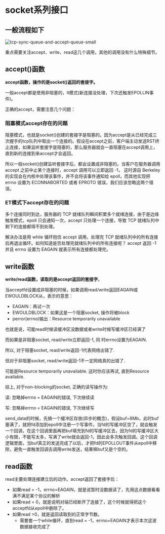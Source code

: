 # socket系列接口

## 一般流程如下

![tcp-sync-queue-and-accept-queue-small](https://hl1998-1255562705.cos.ap-shanghai.myqcloud.com/Img/tcp-sync-queue-and-accept-queue-small.jpg)

重点需要关注accept、write、read这几个调用，其他的调用没有什么特殊细节。

## accept()函数

**accept函数，操作的是socket()返回的套接字。**

一般accept都是使用非阻塞的，lt模式(新连接没处理，下次还触发EPOLLIN事件)。

正确的accept，需要注意几个问题：

### 阻塞模式accept存在的问题

阻塞模式，也就是socket()创建的套接字是阻塞的。因为accept是从已经完成三次握手的tcp队列中取出一个连接的。假设在accept之前，客户端主动发送RST终止连接，如果监听套接字是阻塞的，那么服务器就会一直阻塞在accept调用上，直到新的连接到来accept才会返回。

所以一般socket()创建监听套接字后，都会设置成非阻塞的。当客户在服务器调用 accept 之前中止某个连接时，accept 调用可以立即返回 -1， 这时源自 Berkeley 的实现会在内核中处理该事件，并不会将该事件通知给 epoll，而其他实现把 errno 设置为 ECONNABORTED 或者 EPROTO 错误，我们应该忽略这两个错误。

### ET模式下accept存在的问题

多个连接同时到达，服务器的 TCP 就绪队列瞬间积累多个就绪连接，由于是边缘触发模式，epoll 只会通知一次，accept 只处理一个连接，导致 TCP 就绪队列中剩下的连接都得不到处理。

解决办法是用 while 循环抱住 accept 调用，处理完 TCP 就绪队列中的所有连接后再退出循环。如何知道是否处理完就绪队列中的所有连接呢？ accept 返回 -1 并且 errno 设置为 EAGAIN 就表示所有连接都处理完。



## write函数

**write/read函数，读取的是accept返回的套接字**。

当acceptfd设置成非阻塞的时候，如果调用read/write返回EAGAIN或EWOULDBLOCK从，表示的意思：

- EAGAIN：再试一次
- EWOULDBLOCK：如果这是一个阻塞socket, 操作将被block
- perror(errno)输出：Resource temporarily unavailable

也就是说，可能read时候读缓冲区没数据或者write时候写缓冲区已经满了

而如果是非阻塞socket, read/write立即返回-1, 同 时errno设置为EAGAIN.

所以, 对于阻塞socket, read/write返回-1代表网络出错了.

但对于非阻塞socket, read/write返回-1不一定网络真的出错了.

可能是Resource temporarily unavailable. 这时你应该再试, 直到Resource available.

 

综上, 对于non-blocking的socket,  正确的读写操作为:

读: 忽略掉errno = EAGAIN的错误, 下次继续读　

写: 忽略掉errno = EAGAIN的错误, 下次继续写　



send_data的时候，先搞一个缓冲区存放(异步的概念)，假设buf=8Mb，此时buf塞满了，就把fd添加到epoll中注册一个写事件。当fd的写缓冲区空了，就会触发一个回调，在这个回调里面再把buf填充到fd的写缓冲区去，因为fd的写缓冲区大小有限，不能写太多，写满了write就会返回-1，因此会多次触发回调。这个回调逻辑里面，当buf真正的发送完成了以后，才把fd的EPOLLOUT事件从epoll中移除，避免一直触发回调去调用write发送，结果嘛buf又是个空的。



## read函数

read主要处理连接建立后的动作。accept返回了套接字后：

- 如果read = -1，errno=EAGAIN，就是说暂时没数据读了，先用这点数据看看满不满足某个协议的解析
- 如果read = 0，就是说明对端已经断开了连接了，这个时候就得把这个acceptfd从epoll中删除了。
- 如果read >0，就是返回读取到的正常字节数。
  - 需要套一个while循环，直到read = -1，errno=EAGAIN才表示本次这波数据接收完成了